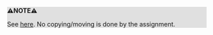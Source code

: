 <div style="margin:2em; background-color: #e0e0e0;">

<strong>⚠️NOTE️️️⚠️</strong>

See [here](https://stackoverflow.com/a/20733537). No copying/moving is done by the assignment.
</div>

